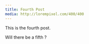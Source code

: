 ```yaml
---
title: Fourth Post
media: http://lorempixel.com/400/400
---
```

This is the fourth post.

Will there be a fifth ?